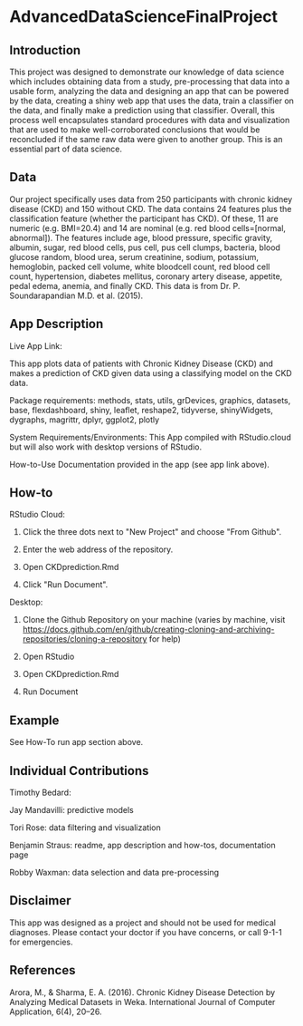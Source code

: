# AdvancedDataScienceFinalProject

## Introduction

This project was designed to demonstrate our knowledge of data science which includes obtaining data from a study, pre-processing that data into a usable form, analyzing the data and designing an app that can be powered by the data, creating a shiny web app that uses the data, train a classifier on the data, and finally make a prediction using that classifier. Overall, this process well encapsulates standard procedures with data and visualization that are used to make well-corroborated conclusions that would be reconcluded if the same raw data were given to another group. This is an essential part of data science.

## Data

Our project specifically uses data from 250 participants with chronic kidney disease (CKD) and 150 without CKD. The data contains 24 features plus the classification feature (whether the participant has CKD). Of these, 11 are numeric (e.g. BMI=20.4) and 14 are nominal (e.g. red blood cells=[normal, abnormal]). The features include age, blood pressure, specific gravity, albumin, sugar, red blood cells, pus cell, pus cell clumps, bacteria, blood glucose random, blood urea, serum creatinine, sodium, potassium, hemoglobin, packed cell volume, white bloodcell count, red blood cell count, hypertension, diabetes mellitus,  coronary artery disease, appetite, pedal edema, anemia, and finally CKD. This data is from Dr. P. Soundarapandian M.D. et al. (2015).

## App Description

Live App Link:

This app plots data of patients with Chronic Kidney Disease (CKD) and makes a prediction of CKD given data using a classifying model on the CKD data.

Package requirements: methods, stats, utils, grDevices, graphics, datasets, base, flexdashboard, shiny, leaflet, reshape2, tidyverse, shinyWidgets, dygraphs, magrittr, dplyr, ggplot2, plotly

System Requirements/Environments: This App compiled with RStudio.cloud but will also work with desktop versions of RStudio.

How-to-Use Documentation provided in the app (see app link above).

## How-to

RStudio Cloud:

1) Click the three dots next to "New Project" and choose "From Github".

2) Enter the web address of the repository.

3) Open CKDprediction.Rmd

4) Click "Run Document".


Desktop:

1) Clone the Github Repository on your machine (varies by machine, visit https://docs.github.com/en/github/creating-cloning-and-archiving-repositories/cloning-a-repository for help)

2) Open RStudio

3) Open CKDprediction.Rmd

4) Run Document

## Example

See How-To run app section above.


## Individual Contributions

Timothy Bedard: 

Jay Mandavilli: predictive models

Tori Rose: data filtering and visualization

Benjamin Straus: readme, app description and how-tos, documentation page

Robby Waxman: data selection and data pre-processing


## Disclaimer

This app was designed as a project and should not be used for medical diagnoses. Please contact your doctor if you have concerns, or call 9-1-1 for emergencies. 


## References

Arora, M., & Sharma, E. A. (2016). Chronic Kidney Disease Detection by Analyzing Medical Datasets in Weka. International Journal of Computer Application, 6(4), 20–26.
